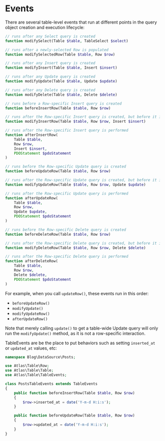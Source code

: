 # Events

There are several table-level events that run at different points in the query
object creation and execution lifecycle:

```php
// runs after any Select query is created
function modifySelect(Table $table, TableSelect $select)

// runs after a newly-selected Row is populated
function modifySelectedRow(Table $table, Row $row)

// runs after any Insert query is created
function modifyInsert(Table $table, Insert $insert)

// runs after any Update query is created
function modifyUpdate(Table $table, Update $update)

// runs after any Delete query is created
function modifyDelete(Table $table, Delete $delete)

// runs before a Row-specific Insert query is created
function beforeInsertRow(Table $table, Row $row)

// runs after the Row-specific Insert query is created, but before it is performed
function modifyInsertRow(Table $table, Row $row, Insert $insert)

// runs after the Row-specific Insert query is performed
function afterInsertRow(
    Table $table,
    Row $row,
    Insert $insert,
    PDOStatement $pdoStatement
)

// runs before the Row-specific Update query is created
function beforeUpdateRow(Table $table, Row $row)

// runs after the Row-specific Update query is created, but before it is performed
function modifyUpdateRow(Table $table, Row $row, Update $update)

// runs after the Row-specific Update query is performed
function afterUpdateRow(
    Table $table,
    Row $row,
    Update $update,
    PDOStatement $pdoStatement
)

// runs before the Row-specific Delete query is created
function beforeDeleteRow(Table $table, Row $row)

// runs after the Row-specific Delete query is created, but before it is performed
function modifyDeleteRow(Table $table, Row $row, Delete $delete)

// runs after the Row-specific Delete query is performed
function afterDeleteRow(
    Table $table,
    Row $row,
    Delete $delete,
    PDOStatement $pdoStatement
)
```

For example, when you call `updateRow()`, these events run in this order:

- `beforeUpdateRow()`
- `modifyUpdate()`
- `modifyUpdateRow()`
- `afterUpdateRow()`

Note that merely calling `update()` to get a table-wide Update query will only
run the `modifyUpdate()` method, as it is not a row-specific interaction.

TableEvents are be the place to put behaviors such as setting `inserted_at` or
`updated_at` values, etc:

```php
namespace Blog\DataSource\Posts;

use Atlas\Table\Row;
use Atlas\Table\Table;
use Atlas\Table\TableEvents;

class PostsTableEvents extends TableEvents
{
    public function beforeInsertRow(Table $table, Row $row)
    {
        $row->inserted_at = date('Y-m-d H:i:s');
    }

    public function beforeUpdateRow(Table $table, Row $row)
    {
        $row->updated_at = date('Y-m-d H:i:s');
    }
}
```
